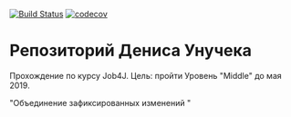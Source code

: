 [![Build Status](https://travis-ci.org/dz-unuk/job4j.svg?branch=master)](https://travis-ci.org/dz-unuk/job4j)
[![codecov](https://codecov.io/gh/dz-unuk/job4j/branch/master/graph/badge.svg)](https://codecov.io/gh/dz-unuk/job4j)
# Репозиторий Дениса Унучека
Прохождение по курсу Job4J. Цель: пройти Уровень "Middle" до мая 2019.

"Объединение зафиксированных изменений  "
